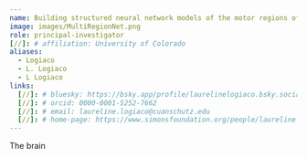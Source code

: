 ```yaml
---
name: Building structured neural network models of the motor regions of the mammalian brain
image: images/MultiRegionNet.png
role: principal-investigator
[//]: # affiliation: University of Colorado
aliases:
  - Logiaco
  - L. Logiaco
  - L Logiaco
links:
  [//]: # bluesky: https://bsky.app/profile/laurelinelogiaco.bsky.social
  [//]: # orcid: 0000-0001-5252-7662
  [//]: # email: laureline.logiaco@cuanschutz.edu
  [//]: # home-page: https://www.simonsfoundation.org/people/laureline-logiaco/
---
```


The brain
